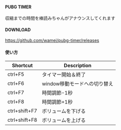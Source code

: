 #### PUBG TIMER
収縮までの時間を棒読みちゃんがアナウンスしてくれます

#### DOWNLOAD
https://github.com/wamei/pubg-timer/releases

#### 使い方
|Shortcut|Description|
|---	|---	|
| ctrl+F5      | タイマー開始＆終了
| ctrl+F6      | window移動モードへの切り替え
| ctrl+F7      | 時間調節-1秒
| ctrl+F8      | 時間調節+1秒
| ctrl+shift+F7| ボリュームを下げる
| ctrl+shift+F8| ボリュームを上げる
